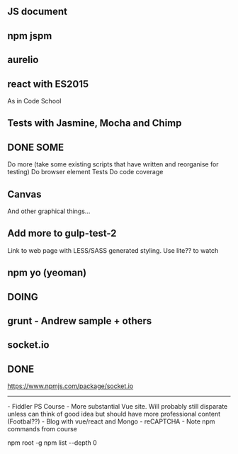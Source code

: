 ## JS document

## npm jspm

## aurelio

## react with ES2015
As in Code School

## Tests with Jasmine, Mocha and Chimp
## DONE SOME
Do more (take some existing scripts that have written and reorganise for testing)
Do browser element Tests
Do code coverage

## Canvas
And other graphical things...




## Add more to gulp-test-2
Link to web page with LESS/SASS generated styling.
Use lite?? to watch

## npm yo     (yeoman)
## DOING

## grunt - Andrew sample + others

## socket.io
## DONE
https://www.npmjs.com/package/socket.io

<hr />
- Fiddler PS Course
- More substantial Vue site. Will probably still disparate unless can think of good idea but should have more professional content (Footbal??)
- Blog with vue/react and Mongo
- reCAPTCHA
- Note npm commands from course


npm root -g
npm list --depth 0

